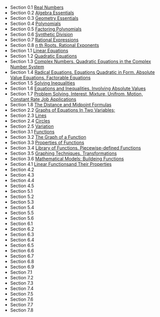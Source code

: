- Section 0.1 [Real Numbers](0_1.pdf)
- Section 0.2 [Algebra Essentials](0_2.pdf)
- Section 0.3 [Geometry Essentials](0_3.pdf)
- Section 0.4 [Polynomials](0_4.pdf)
- Section 0.5 [Factoring Polynomials](0_5.pdf)
- Section 0.6 [Synthetic Division](0_6.pdf)
- Section 0.7 [Rational Expressions](0_7.pdf)
- Section 0.8 [_n_ th Roots. Rational Exponents](0_8.pdf)
- Section 1.1 [Linear Equations](1_1.pdf)
- Section 1.2 [Quadratic Equations](1_2.pdf)
- Section 1.3 [Complex Numbers. Quadratic Equations in the Complex Number System](1_3.pdf)
- Section 1.4 [Radical Equations. Equations Quadratic in Form. Absolute Value Equations. Factorable Equations](1_4.pdf)
- Section 1.5 [Solving Inequalities](1_5.pdf)
- Section 1.6 [Equations and Inequalities. Involving Absolute Values](1_6.pdf)
- Section 1.7 [Problem Solving. Interest, Mixture, Unifrom, Motion, Constant Rate Job Applications](1_7.pdf)
- Section 1.8 [The Distance and Midpoint Formulas](2_1.pdf)
- Section 2.2 [Graphs of Equations In Two Variables;](2_2.pdf)
- Section 2.3 [Lines](2_3.pdf)
- Section 2.4 [Circles](2_4.pdf)
- Section 2.5 [Variation](2_5.pdf)
- Section 3.1 [Functions](3_1.pdf)
- Section 3.2 [The Graph of a Function](3_2.pdf)
- Section 3.3 [Properties of Functions](3_3.pdf)
- Section 3.4 [Library of Functions. Piecewise-defined Functions](3_4.pdf)
- Section 3.5 [Graphing Techniques. Transformations](3_5.pdf)
- Section 3.6 [Mathematical Models: Buildeing Functions](3_6.pdf)
- Section 4.1 [Linear Functionsand Their Properties](4_1.pdf)
- Section 4.2 [](4_2.pdf)
- Section 4.3 [](4_3.pdf)
- Section 4.4 [](4_4.pdf)
- Section 4.5 [](4_5.pdf)
- Section 5.1 [](5_1.pdf)
- Section 5.2 [](5_2.pdf)
- Section 5.3 [](5_3.pdf)
- Section 5.4 [](5_4.pdf)
- Section 5.5 [](5_5.pdf)
- Section 5.6 [](5_6.pdf)
- Section 6.1 [](6_1.pdf)
- Section 6.2 [](6_2.pdf)
- Section 6.3 [](6_3.pdf)
- Section 6.4 [](6_4.pdf)
- Section 6.5 [](6_5.pdf)
- Section 6.6 [](6_6.pdf)
- Section 6.7 [](6_7.pdf)
- Section 6.8 [](6_8.pdf)
- Section 6.9 [](6_9.pdf)
- Section 7.1 [](7_1.pdf)
- Section 7.2 [](7_2.pdf)
- Section 7.3 [](7_3.pdf)
- Section 7.4 [](7_4.pdf)
- Section 7.5 [](7_5.pdf)
- Section 7.6 [](7_6.pdf)
- Section 7.7 [](7_7.pdf)
- Section 7.8 [](7_8.pdf)
